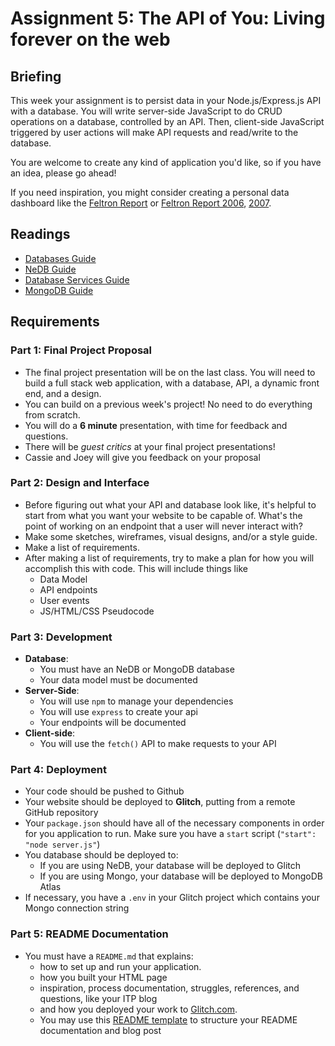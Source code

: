 # Assignment 5: The API of You: Living forever on the web

## Briefing

This week your assignment is to persist data in your Node.js/Express.js API with a database. You will write server-side JavaScript to do CRUD operations on a database, controlled by an API. Then, client-side JavaScript triggered by user actions will make API requests and read/write to the database.

You are welcome to create any kind of application you'd like, so if you have an idea, please go ahead!

If you need inspiration, you might consider creating a personal data dashboard like the [Feltron Report](http://feltron.com/FAR05.html) or [Feltron Report 2006](http://feltron.com/FAR06.html), [2007](http://feltron.com/FAR07.html).

## Readings
* [Databases Guide](../guides/databases-guide.md)
* [NeDB Guide](../guides/nedb-guide.md)
* [Database Services Guide](../guides/database-services-guide.md)
* [MongoDB Guide](../guides/mongodb-guide.md)

## Requirements

### Part 1: Final Project Proposal
* The final project presentation will be on the last class. You will need to build a full stack web application, with a database, API, a dynamic front end, and a design.
* You can build on a previous week's project! No need to do everything from scratch.
* You will do a **6 minute** presentation, with time for feedback and questions.
* There will be *guest critics* at your final project presentations!
* Cassie and Joey will give you feedback on your proposal

### Part 2: Design and Interface
* Before figuring out what your API and database look like, it's helpful to start from what you want your website to be capable of. What's the point of working on an endpoint that a user will never interact with?
* Make some sketches, wireframes, visual designs, and/or a style guide. 
* Make a list of requirements.
* After making a list of requirements, try to make a plan for how you will accomplish this with code. This will include things like
  * Data Model
  * API endpoints
  * User events
  * JS/HTML/CSS Pseudocode

### Part 3: Development
* **Database**:
  * You must have an NeDB or MongoDB database
  * Your data model must be documented
* **Server-Side**:
  * You will use `npm` to manage your dependencies
  * You will use `express` to create your api
  * Your endpoints will be documented
* **Client-side**:
  * You will use the `fetch()` API to make requests to your API

### Part 4: Deployment
* Your code should be pushed to Github
* Your website should be deployed to **Glitch**, putting from a remote GitHub repository
* Your `package.json` should have all of the necessary components in order for you application to run. Make sure you have a `start` script (`"start": "node server.js"`)
* You database should be deployed to:
  * If you are using NeDB, your database will be deployed to Glitch
  * If you are using Mongo, your database will be deployed to MongoDB Atlas
* If necessary, you have a `.env` in your Glitch project which contains your Mongo connection string 

### Part 5: README Documentation
* You must have a `README.md` that explains:
    * how to set up and run your application.
    * how you built your HTML page
    * inspiration, process documentation, struggles, references, and questions, like your ITP blog
    * and how you deployed your work to [Glitch.com](https://glitch.com).
  * You may use this [README template](/templates/readme-template.md) to structure your README documentation and blog post
